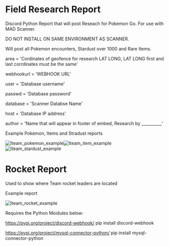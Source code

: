 # Field Research Report
Discord Python Report that will post Reseach for Pokemon Go. For use with MAD Scanner. 

DO NOT INSTALL ON SAME ENVIRONMENT AS SCANNER.

Will post all Pokemon encounters, Stardust over 1000 and Rare Items. 

area = 'Cordinates of geofence for research LAT LONG, LAT LONG first and last corrdinates must be the same'

webhookurl = 'WEBHOOK URL'

user = 'Database username'

passwd = 'Database password'

database = 'Scanner Databse Name'

host = 'Database IP address'

author = 'Name that will appear in footer of embed, Research by __________'

Example Pokemon, Items and Stradust reports 

![Iteam_pokemon_example](https://i.imgur.com/oia6W60.png)![Iteam_item_example](https://i.imgur.com/A3I8L47.png)![Iteam_stardust_example](https://i.imgur.com/8t9UAMp.png)

# Rocket Report

Used to show where Team rocket leaders are located

Example report

![Iteam_rocket_example](https://i.imgur.com/uIH4JSV.png)

Requires the Python Moidules below: 

https://pypi.org/project/discord-webhook/ 
pip install discord-webhook

https://pypi.org/project/mysql-connector-python/
pip install mysql-connector-python
